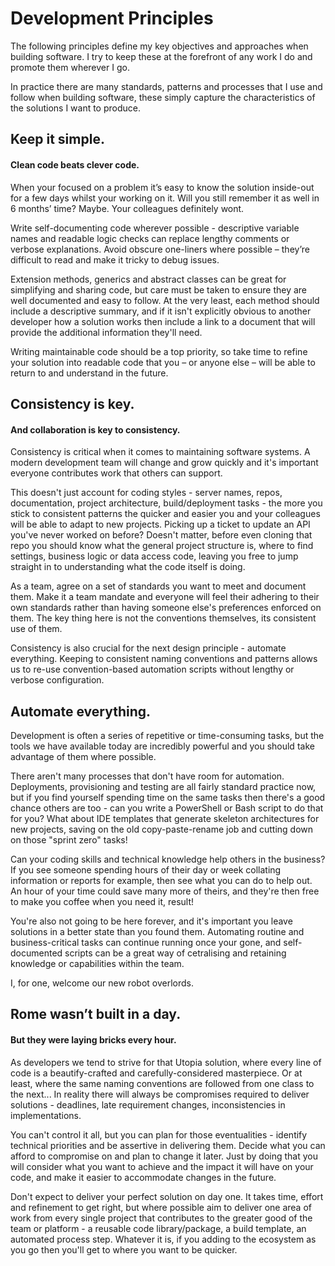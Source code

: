 # Development Principles

The following principles define my key objectives and approaches when building software. I try to keep these at the forefront of any work I do and promote them wherever I go.

In practice there are many standards, patterns and processes that I use and follow when building software, these simply capture the characteristics of the solutions I want to produce.

## Keep it simple.

#### Clean code beats clever code.

When your focused on a problem it’s easy to know the solution inside-out for a few days whilst your working on it. Will you still remember it as well in 6 months’ time? Maybe. Your colleagues definitely wont.

Write self-documenting code wherever possible - descriptive variable names and readable logic checks can replace lengthy comments or verbose explanations. Avoid obscure one-liners where possible – they’re difficult to read and make it tricky to debug issues.

Extension methods, generics and abstract classes can be great for simplifying and sharing code, but care must be taken to ensure they are well documented and easy to follow. At the very least, each method should include a descriptive summary, and if it isn't explicitly obvious to another developer how a solution works then include a link to a document that will provide the additional information they'll need.

Writing maintainable code should be a top priority, so take time to refine your solution into readable code that you – or anyone else – will be able to return to and understand in the future.

## Consistency is key.

#### And collaboration is key to consistency.

Consistency is critical when it comes to maintaining software systems. A modern development team will change and grow quickly and it's important everyone contributes work that others can support.

This doesn't just account for coding styles - server names, repos, documentation, project architecture, build/deployment tasks - the more you stick to consistent patterns the quicker and easier you and your colleagues will be able to adapt to new projects. Picking up a ticket to update an API you've never worked on before? Doesn't matter, before even cloning that repo you should know what the general project structure is, where to find settings, business logic or data access code, leaving you free to jump straight in to understanding what the code itself is doing.

As a team, agree on a set of standards you want to meet and document them. Make it a team mandate and everyone will feel their adhering to their own standards rather than having someone else's preferences enforced on them. The key thing here is not the conventions themselves, its consistent use of them. 

Consistency is also crucial for the next design principle - automate everything. Keeping to consistent naming conventions and patterns allows us to re-use convention-based automation scripts without lengthy or verbose configuration.

## Automate everything.

Development is often a series of repetitive or time-consuming tasks, but the tools we have available today are incredibly powerful and you should take advantage of them where possible.

There aren't many processes that don't have room for automation. Deployments, provisioning and testing are all fairly standard practice now, but if you find yourself spending time on the same tasks then there's a good chance others are too - can you write a PowerShell or Bash script to do that for you? What about IDE templates that generate skeleton architectures for new projects, saving on the old copy-paste-rename job and cutting down on those "sprint zero" tasks! 

Can your coding skills and technical knowledge help others in the business? If you see someone spending hours of their day or week collating information or reports for example, then see what you can do to help out. An hour of your time could save many more of theirs, and they're then free to make you coffee when you need it, result!

You're also not going to be here forever, and it's important you leave solutions in a better state than you found them. Automating routine and business-critical tasks can continue running once your gone, and self-documented scripts can be a great way of cetralising and retaining knowledge or capabilities within the team. 

I, for one, welcome our new robot overlords.

## Rome wasn’t built in a day.

#### But they were laying bricks every hour.

As developers we tend to strive for that Utopia solution, where every line of code is a beautify-crafted and carefully-considered masterpiece. Or at least, where the same naming conventions are followed from one class to the next... In reality there will always be compromises required to deliver solutions - deadlines, late requirement changes, inconsistencies in implementations.

You can't control it all, but you can plan for those eventualities - identify technical priorities and be assertive in delivering them. Decide what you can afford to compromise on and plan to change it later. Just by doing that you will consider what you want to achieve and the impact it will have on your code, and make it easier to accommodate changes in the future.

Don't expect to deliver your perfect solution on day one. It takes time, effort and refinement to get right, but where possible aim to deliver one area of work from every single project that contributes to the greater good of the team or platform - a reusable code library/package, a build template, an automated process step. Whatever it is, if you adding to the ecosystem as you go then you'll get to where you want to be quicker.
